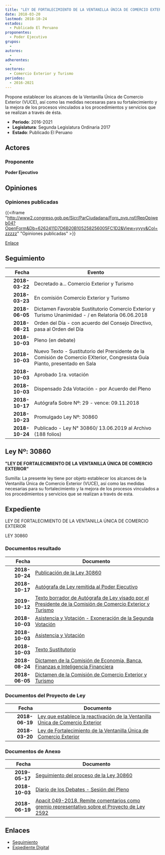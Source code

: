 ```yaml
---
title: "LEY DE FORTALECIMIENTO DE LA VENTANILLA ÚNICA DE COMERCIO EXTERIOR"
date: 2018-03-20
lastmod: 2018-10-24
estados: 
  - Publicado El Peruano
proponentes: 
  - Poder Ejecutivo
grupos: 
  - 
autores: 
  - 
adherentes: 
  - 
sectores: 
  - Comercio Exterior y Turismo
periodos: 
  - 2016-2021
---
```


Propone establecer los alcances de la Ventanilla Única de Comercio Exterior (VUCE), así como las medidas necesaras para su fortalecimiento y la mejora de los procesos vinculados a los procedimientos y servicios que se realizan a través de ésta.

- **Periodo**: 2016-2021
- **Legislatura**: Segunda Legislatura Ordinaria 2017
- **Estado**: Publicado El Peruano

## Actores

### Proponente

**Poder Ejecutivo**


## Opiniones

### Opiniones publicadas

{{<iframe "http://www2.congreso.gob.pe/Sicr/ParCiudadana/Foro_pvp.nsf/RepOpiweb04?OpenForm&Db=6262411D7D6B20B105258256005FC1D2&View=yyyy&Col=zzzzz" "Opiniones publicadas" >}}

[Enlace](http://www2.congreso.gob.pe/Sicr/ParCiudadana/Foro_pvp.nsf/RepOpiweb04?OpenForm&Db=6262411D7D6B20B105258256005FC1D2&View=yyyy&Col=zzzzz)

## Seguimiento

| Fecha | Evento |
|------:|--------|
| **2018-03-22** | Decretado a... Comercio Exterior y Turismo|
| **2018-03-23** | En comisión Comercio Exterior y Turismo|
| **2018-06-05** | Dictamen Favorable Sustitutorio Comercio Exterior y Turismo Unanimidad - / en Relatoría 06.06.2018|
| **2018-08-21** | Orden del Día - con acuerdo del Consejo Directivo, pasa al Orden del Día|
| **2018-10-03** | Pleno (en debate)|
| **2018-10-03** | Nuevo Texto - Sustitutorio del Prersidente de la Comisión de Comercio EXterior, Congresista Guía Pianto, presentado en Sala|
| **2018-10-03** | Aprobado 1ra. votación|
| **2018-10-03** | Dispensado 2da Votación - por Acuerdo del Pleno|
| **2018-10-17** | Autógrafa Sobre Nº: 29 - vence: 09.11.2018|
| **2018-10-23** | Promulgado Ley Nº: 30860|
| **2018-10-24** | Publicado - Ley N° 30860/ 13.06.2019 al Archivo (188 folios)|

## Ley Nº: 30860

**"LEY DE FORTALECIMIENTO DE LA VENTANILLA ÚNICA DE COMERCIO EXTERIOR"**

Sumilla: La presente ley tiene por objeto establecer los alcances de la Ventanilla Única de Comercio Exterior (VUCE), así como las medidas necesarias para su fortalecimiento y la mejora de los procesos vinculados a los procedimientos y servicios que se realizan a través de esta.


## Expediente

LEY DE FORTALECIMIENTO DE LA VENTANILLA ÚNICA DE COMERCIO EXTERIOR

LEY 30860


### Documentos resultado

| Fecha | Documento |
|------:|--------|
| **2018-10-24** | [Publicación de la Ley 30860](http://www.leyes.congreso.gob.pe/Documentos/2016_2021/ADLP/Normas_Legales/30860-LEY.pdf) |
| **2018-10-17** | [Autógrafa de Ley remitida al Poder Ejecutivo](http://www.leyes.congreso.gob.pe/Documentos/2016_2021/ADLP/Texto_Aprobado/AU0259220181017.pdf) |
| **2019-10-12** | [Texto borrador de Autógrafa de Ley visado por el Presidente de la Comisión de Comercio Exterior y Turismo](http://www.leyes.congreso.gob.pe/Documentos/2016_2021/Texto_Borrador_de_Autografa/BAU0259220181012.pdf) |
| **2018-10-03** | [Asistencia y Votación - Exoneración de la Segunda Votación](http://www.leyes.congreso.gob.pe/Documentos/2016_2021/Asistencia_y_Votacion/Proyectos_de_Ley/Exoneracion_de_Segunda_Votacion/ESV0259220181003.pdf) |
| **2018-10-03** | [Asistencia y Votación](http://www.leyes.congreso.gob.pe/Documentos/2016_2021/Asistencia_y_Votacion/Proyectos_de_Ley/AV0259220181003.pdf) |
| **2018-10-03** | [Texto Sustitutorio](http://www.leyes.congreso.gob.pe/Documentos/2016_2021/Texto_Sustitutorio/Proyectos_de_Ley/TS0259220181003.pdf) |
| **2018-08-24** | [Dictamen de la Comisión de Economía, Banca, Finanzas e Inteligencia Financiera](http://www.leyes.congreso.gob.pe/Documentos/2016_2021/Dictamenes/Proyectos_de_Ley/03044DC09MAY20180824.pdf) |
| **2018-06-05** | [Dictamen de la Comisión de Comercio Exterior y Turismo](http://www.leyes.congreso.gob.pe/Documentos/2016_2021/Dictamenes/Proyectos_de_Ley/02592DC03MAY20180605.pdf) |

### Documentos del Proyecto de Ley

| Fecha | Documento |
|------:|--------|
| **2018-06-19** | [Ley que establece la reactivación de la Ventanilla Única de Comercio Exterior](http://www.leyes.congreso.gob.pe/Documentos/2016_2021/Proyectos_de_Ley_y_de_Resoluciones_Legislativas/PL0304420180619..pdf) |
| **2018-03-20** | [Ley de Fortalecimiento de la Ventanilla Única de Comercio Exterior](http://www.leyes.congreso.gob.pe/Documentos/2016_2021/Proyectos_de_Ley_y_de_Resoluciones_Legislativas/PL0259220180320.pdf) |

### Documentos de Anexo

| Fecha | Documento |
|------:|--------|
| **2019-05-17** | [Seguimiento del proceso de la Ley 30860](http://www.leyes.congreso.gob.pe/Documentos/2016_2021/Seguimiento_de_Proyectos_de_Ley/02592PL20190517.pdf) |
| **2018-10-03** | [Diario de los Debates - Sesión del Pleno](http://www2.congreso.gob.pe/Sicr/DiarioDebates/Publicad.nsf/SesionesPleno/05256D6E0073DFE90525831C0063738F/$FILE/PLO-2018-8D.pdf) |
| **2018-06-19** | [Apacit 049-2018, Remite comentarios como gremio representativo sobre el Proyecto de Ley 2592](http://www.leyes.congreso.gob.pe/Documentos/2016_2021/Oficios/Otras_Instituciones/APACIT-049-2018.pdf) |

## Enlaces 

- [Seguimiento](http://www2.congreso.gob.pehttp://www2.congreso.gob.pe/Sicr/TraDocEstProc/CLProLey2016.nsf/f7fff46988ca05b1052578e100829cc7/c6776ce4f7c0342a05258256006eb17f?OpenDocument)
- [Expediente Digital](http://www2.congreso.gob.pehttp://www2.congreso.gob.pe/Sicr/TraDocEstProc/CLProLey2016.nsf/f7fff46988ca05b1052578e100829cc7/c6776ce4f7c0342a05258256006eb17f?OpenDocument&Click=05257FB7005EB655.eb71d0cf91d8294e05256cdf006b5706/$Body/0.1C6C)
